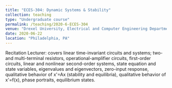 ```yaml
---
title: "ECES-304: Dynamic Systems & Stability"
collection: teaching
type: "Undergraduate course"
permalink: /teaching/2020-6-ECES-304
venue: "Drexel University, Electrical and Computer Engineering Department"
date: 2020-06-22
location: "Philadelphia, PA"
---
```


Recitation Lecturer: covers linear time-invariant circuits and systems; two-and multi-terminal resistors, operational-amplifier circuits, first-order circuits, linear and nonlinear second-order systems, state equation and state variables, eigenvalues and eigenvectors, zero-input response, qualitative behavior of x'=Ax (stability and equilibria), qualitative behavior of x'=f(x), phase portraits, equilibrium states.
